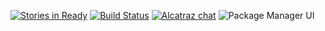 [![Stories in Ready](https://badge.waffle.io/supermarin/Alcatraz.svg?label=ready)](https://waffle.io/supermarin/Alcatraz)
[![Build Status](https://travis-ci.org/supermarin/Alcatraz.svg?branch=master)](https://travis-ci.org/supermarin/Alcatraz)
[![Alcatraz chat](https://badges.gitter.im/Join%20Chat.svg)](https://gitter.im/supermarin/alcatraz)
![Package Manager UI](http://alcatraz.io/images/screenshot@2x.png)

